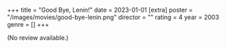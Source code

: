 +++
title = "Good Bye, Lenin!"
date = 2023-01-01
[extra]
poster = "/images/movies/good-bye-lenin.png"
director = ""
rating = 4
year = 2003
genre = []
+++

(No review available.)
